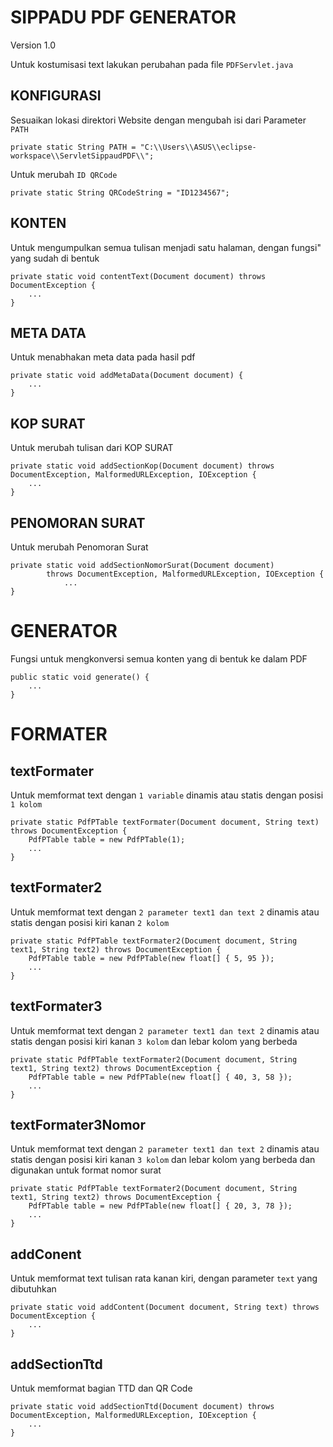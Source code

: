 # SIPPADU PDF GENERATOR
Version 1.0

Untuk kostumisasi text lakukan perubahan pada file `PDFServlet.java`

## KONFIGURASI
Sesuaikan lokasi direktori Website dengan mengubah isi dari Parameter `PATH` 

	private static String PATH = "C:\\Users\\ASUS\\eclipse-workspace\\ServletSippaudPDF\\";
    
Untuk merubah `ID QRCode`

	private static String QRCodeString = "ID1234567";

## KONTEN
Untuk mengumpulkan semua tulisan menjadi satu halaman, dengan fungsi" yang sudah di bentuk
	
    private static void contentText(Document document) throws DocumentException {
        ...
    }

## META DATA
Untuk menabhakan meta data pada hasil pdf

    private static void addMetaData(Document document) {
        ...
	}

## KOP SURAT
Untuk merubah tulisan dari KOP SURAT

    private static void addSectionKop(Document document) throws DocumentException, MalformedURLException, IOException {
        ...
    }

## PENOMORAN SURAT
Untuk merubah Penomoran Surat

    private static void addSectionNomorSurat(Document document)
			throws DocumentException, MalformedURLException, IOException {
                ...
    }

# GENERATOR 
Fungsi untuk mengkonversi semua konten yang di bentuk ke dalam PDF

    public static void generate() {
        ...
    }

# FORMATER

## textFormater
Untuk memformat text dengan `1 variable` dinamis atau statis dengan posisi `1 kolom`
    
    private static PdfPTable textFormater(Document document, String text) throws DocumentException {
		PdfPTable table = new PdfPTable(1);
        ...
    }

## textFormater2
Untuk memformat text dengan `2 parameter text1 dan text 2` dinamis atau statis dengan posisi kiri kanan `2 kolom`
    
	private static PdfPTable textFormater2(Document document, String text1, String text2) throws DocumentException {
		PdfPTable table = new PdfPTable(new float[] { 5, 95 });
        ...
    }

## textFormater3
Untuk memformat text dengan `2 parameter text1 dan text 2` dinamis atau statis dengan posisi kiri kanan `3 kolom` dan lebar kolom yang berbeda
    
	private static PdfPTable textFormater2(Document document, String text1, String text2) throws DocumentException {
		PdfPTable table = new PdfPTable(new float[] { 40, 3, 58 });
        ...
    }

## textFormater3Nomor
Untuk memformat text dengan `2 parameter text1 dan text 2` dinamis atau statis dengan posisi kiri kanan `3 kolom` dan lebar kolom yang berbeda dan digunakan untuk format nomor surat
    
	private static PdfPTable textFormater2(Document document, String text1, String text2) throws DocumentException {
		PdfPTable table = new PdfPTable(new float[] { 20, 3, 78 });
        ...
    }

## addConent
Untuk memformat text tulisan rata kanan kiri, dengan parameter `text` yang dibutuhkan

	private static void addContent(Document document, String text) throws DocumentException {
        ...
    }

## addSectionTtd
Untuk memformat bagian TTD dan QR Code

	private static void addSectionTtd(Document document) throws DocumentException, MalformedURLException, IOException {
        ...
    }